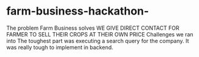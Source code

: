 # farm-business-hackathon-
The problem Farm Business solves WE GIVE DIRECT CONTACT FOR FARMER TO SELL THEIR CROPS AT THEIR OWN PRICE  Challenges we ran into The toughest part was executing a search query for the company. It was really tough to implement in backend.

